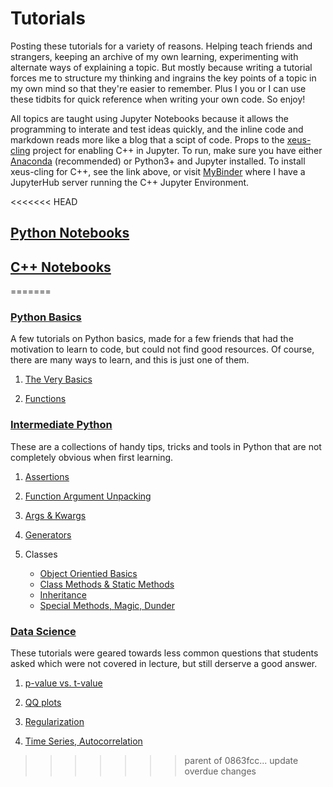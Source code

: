 # Tutorials 

Posting these tutorials for a variety of reasons. Helping teach friends and strangers, keeping an archive of my own learning, experimenting with alternate ways of explaining a topic. But mostly because writing a tutorial forces me to structure my thinking and ingrains the key points of a topic in my own mind so that they're easier to remember. Plus I you or I can use these tidbits for quick reference when writing your own code. So enjoy! 

All topics are taught using Jupyter Notebooks because it allows the programming to interate and test ideas quickly, and the inline code and markdown reads more like a blog that a scipt of code. Props to the [xeus-cling](https://github.com/QuantStack/xeus-cling) project for enabling C++ in Jupyter. To run, make sure you have either [Anaconda](https://www.anaconda.com/) (recommended) or Python3+ and Jupyter installed. To install xeus-cling for C++, see the link above, or visit [MyBinder](https://mybinder.org/v2/gh/momonala/xeus-cling/master?filepath=%2Fmohit) where I have a JupyterHub server running the C++ Jupyter Environment. 

<<<<<<< HEAD
## [Python Notebooks](/python)

## [C++ Notebooks](/c++)
=======
### [Python Basics](https://github.com/momonala/Tutorials/tree/master/python_basics)

A few tutorials on Python basics, made for a few friends that had the motivation to learn to code, but could not find good resources. Of course, there are many ways to learn, and this is just one of them. 

1. [The Very Basics](https://github.com/momonala/Tutorials/blob/master/python_basics/python_basics.ipynb)

2. [Functions]()

### [Intermediate Python]()

These are a collections of handy tips, tricks and tools in Python that are not completely obvious when first learning. 

1. [Assertions](https://github.com/momonala/Tutorials/blob/master/python_intermediate/assert.ipynb)

2. [Function Argument Unpacking](https://github.com/momonala/Tutorials/blob/master/python_intermediate/function_argument_unpacking.ipynb)

3. [Args & Kwargs](https://github.com/momonala/Tutorials/blob/master/python_intermediate/args_kwargs.ipynb)

4. [Generators](https://github.com/momonala/Tutorials/blob/master/python_intermediate/generators.ipynb)

5. Classes

    - [Object Orientied Basics](https://github.com/momonala/Tutorials/blob/master/python_intermediate/classes.ipynb)
    - [Class Methods & Static Methods](https://github.com/momonala/Tutorials/blob/master/python_intermediate/classmethods_staticmethods.ipynb)
    - [Inheritance](https://github.com/momonala/Tutorials/blob/master/python_intermediate/inheritance.ipynb)
    - [Special Methods, Magic, Dunder](https://github.com/momonala/Tutorials/blob/master/python_intermediate/special_methods_magic_dunder.ipynb)

### [Data Science]()

These tutorials were geared towards less common questions that students asked which were not covered in lecture, but still derserve a good answer. 

1. [p-value vs. t-value]()

2. [QQ plots]()

3. [Regularization]()

4. [Time Series, Autocorrelation]()
>>>>>>> parent of 0863fcc... update overdue changes
